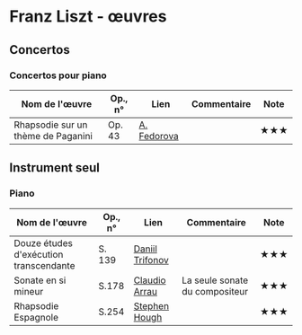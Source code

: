 # Franz Liszt - œuvres  

<!-- |Nom de l'œuvre| Op., n° | Lien | Commentaire | Note|
|--------|----|-------|---------|----|
|        |     |   [Interprète](youtu.be/...)|   |  ★| -->

<!-- ## Symphonies -->

## Concertos

### Concertos pour piano

|Nom de l'œuvre| Op., n° | Lien | Commentaire | Note|
|--------|----|-------|---------|----|
|Rhapsodie sur un thème de Paganini| Op. 43 | [A. Fedorova](https://youtu.be/ppJ5uITLECE?t=3)|   |★★★|

<!-- ### Concertos pour violon -->
<!-- ### Concertos pour violoncelle -->
<!-- ### Concertos pour clarinette -->

## Instrument seul

### Piano

|Nom de l'œuvre| Op., n° | Lien | Commentaire | Note|
|--------|----|-------|---------|----|
|Douze études d'exécution transcendante|S. 139|   [Daniil Trifonov](https://youtu.be/kD4T-rNklsY?t=9)|   |★★★|
|Sonate en si mineur| S.178 |   [Claudio Arrau](https://youtu.be/lKzjg94kPHk)|La seule sonate du compositeur|★★★|
|Rhapsodie Espagnole| S.254 |   [ Stephen Hough](https://youtu.be/KhHVTeuW5zI?t=3)|   |★★★|

<!-- ### Orgue -->
<!-- ### Violon -->
<!-- ### Violoncelle -->
